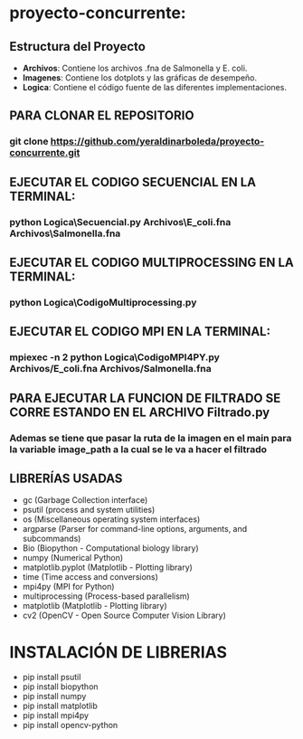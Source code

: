 ﻿# proyecto-concurrente:

## Estructura del Proyecto

- **Archivos**: Contiene los archivos .fna de Salmonella y E. coli.
- **Imagenes**: Contiene los dotplots y las gráficas de desempeño.
- **Logica**: Contiene el código fuente de las diferentes implementaciones.

## PARA CLONAR EL REPOSITORIO
### git clone https://github.com/yeraldinarboleda/proyecto-concurrente.git

## EJECUTAR EL CODIGO SECUENCIAL EN LA TERMINAL:
### python Logica\Secuencial.py Archivos\E_coli.fna Archivos\Salmonella.fna

## EJECUTAR EL CODIGO MULTIPROCESSING EN LA TERMINAL:
### python Logica\CodigoMultiprocessing.py

## EJECUTAR EL CODIGO MPI EN LA TERMINAL:
### mpiexec -n 2 python Logica\CodigoMPI4PY.py Archivos/E_coli.fna Archivos/Salmonella.fna

## PARA EJECUTAR LA FUNCION DE FILTRADO SE CORRE ESTANDO EN EL ARCHIVO Filtrado.py
### Ademas se tiene que pasar la ruta de la imagen en el main para la variable image_path a la cual se le va a hacer el filtrado 

## LIBRERÍAS USADAS
- gc (Garbage Collection interface)
- psutil (process and system utilities)
- os (Miscellaneous operating system interfaces)
- argparse (Parser for command-line options, arguments, and subcommands)
- Bio (Biopython - Computational biology library)
- numpy (Numerical Python)
- matplotlib.pyplot (Matplotlib - Plotting library)
- time (Time access and conversions)
- mpi4py (MPI for Python)
- multiprocessing (Process-based parallelism)
- matplotlib (Matplotlib - Plotting library)
- cv2 (OpenCV - Open Source Computer Vision Library)

# INSTALACIÓN DE LIBRERIAS
- pip install psutil
- pip install biopython
- pip install numpy
- pip install matplotlib
- pip install mpi4py
- pip install opencv-python
